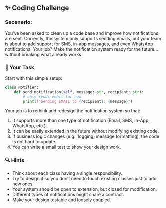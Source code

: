 ## ✨ Coding Challenge
### Secenerio:

<p>
You’ve been asked to clean up a code base and improve how notifications are sent. Currently, the system only supports sending emails, but your team is about to add support for SMS, in-app messages, and even WhatsApp notifications! Your job? Make the notification system ready for the future... without breaking what already works.
</p>

### 🧩 Your Task
<p>Start with this simple setup:</p>

```python
class Notifier:
    def send_notification(self, message: str, recipient: str):
        # only sends email for now
        print(f"Sending EMAIL to {recipient}: {message}")

```
<p>Your job is to rethink and redesign the notification system so that:</p>

<ol>
<li>
It supports more than one type of notification (Email, SMS, In-App, WhatsApp, etc.).
</li>

<li>
It can be easily extended in the future without modifying existing code.
</li>

<li>
If business logic changes (e.g., logging, message formatting), the code is not hard to update.
</li>

<li>
You can write a small test to show your design work.
</li>
</ol>

### 🔍 Hints

<ul>
<li>
Think about each class having a single responsibility.
</li>

<li>
Try to design it so you don’t need to touch existing classes just to add new ones.
</li>

<li>
Your system should be open to extension, but closed for modification.
</li>

<li>
Different types of notifications might share a contract.
</li>

<li>
Make your design testable and loosely coupled.
</li>
</ul>